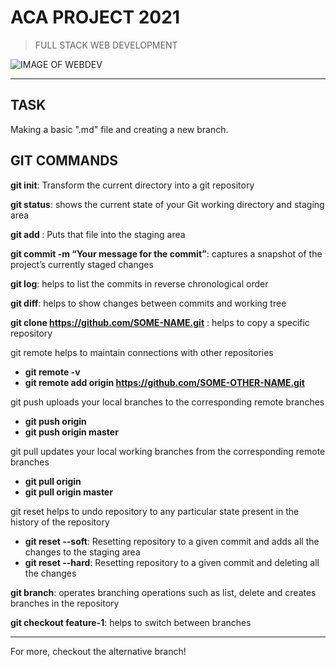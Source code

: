 # ACA PROJECT 2021
> FULL STACK WEB DEVELOPMENT 

![IMAGE OF WEBDEV](https://appsmaventech.com/images/blog/The-Evolution-Of-Web-Development-Via-Machine-Learning.jpg)

<hr>

## TASK
Making a basic ".md" file and creating a new branch.


## GIT COMMANDS 

**git init**: Transform the current directory into a git repository

**git status**: shows the current state of your Git working directory and staging area

**git add <filename>**: Puts that file into the staging area

**git commit -m “Your message for the commit”**: captures a snapshot of the project’s currently staged changes

**git log**: helps to list the commits in reverse chronological order

**git diff**: helps to show changes between commits and working tree

**git clone https://github.com/SOME-NAME.git** : helps to copy a specific repository

git remote helps to maintain connections with other repositories
   - **git remote -v**
   - **git remote add origin https://github.com/SOME-OTHER-NAME.git**

git push uploads your local branches to the corresponding remote branches
   - **git push origin**
   - **git push origin master**

git pull updates your local working branches from the corresponding remote branches
   - **git pull origin**
   - **git pull origin master**

git reset helps to undo repository to any particular state present in the history of the repository
   - **git reset --soft**: Resetting repository to a given commit and adds all the changes to the staging area
   - **git reset --hard**:  Resetting repository to a given commit and deleting all the changes

**git branch**: operates branching operations such as list, delete and creates branches in the repository

**git checkout feature-1**: helps to switch between branches

<hr>

For more, checkout the alternative branch!